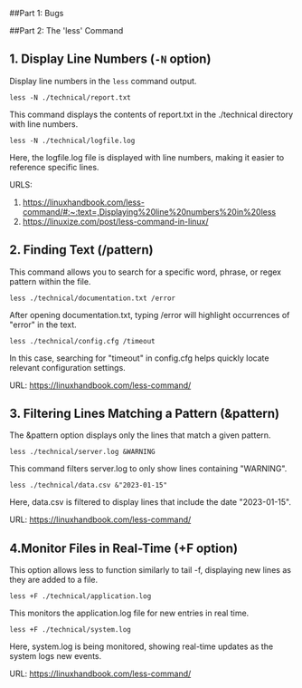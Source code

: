 ##Part 1: Bugs


##Part 2: The 'less' Command

## 1. Display Line Numbers (`-N` option)
Display line numbers in the `less` command output.

`less -N ./technical/report.txt`

This command displays the contents of report.txt in the ./technical directory with line numbers.

`less -N ./technical/logfile.log`

Here, the logfile.log file is displayed with line numbers, making it easier to reference specific lines. 

URLS: 
1. https://linuxhandbook.com/less-command/#:~:text=,Displaying%20line%20numbers%20in%20less
2. https://linuxize.com/post/less-command-in-linux/

## 2. Finding Text (/pattern)
This command allows you to search for a specific word, phrase, or regex pattern within the file.

`less ./technical/documentation.txt
/error`

After opening documentation.txt, typing /error will highlight occurrences of "error" in the text.

`less ./technical/config.cfg
/timeout`

In this case, searching for "timeout" in config.cfg helps quickly locate relevant configuration settings​​.

URL: https://linuxhandbook.com/less-command/

## 3. Filtering Lines Matching a Pattern (&pattern)

The &pattern option displays only the lines that match a given pattern.

`less ./technical/server.log
&WARNING`

This command filters server.log to only show lines containing "WARNING".

`less ./technical/data.csv
&"2023-01-15"`

Here, data.csv is filtered to display lines that include the date "2023-01-15"​​.

URL: https://linuxhandbook.com/less-command/

## 4.Monitor Files in Real-Time (+F option)

This option allows less to function similarly to tail -f, displaying new lines as they are added to a file.

`less +F ./technical/application.log`

This monitors the application.log file for new entries in real time.

`less +F ./technical/system.log`

Here, system.log is being monitored, showing real-time updates as the system logs new events​​.

URL: https://linuxhandbook.com/less-command/




